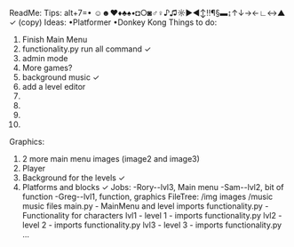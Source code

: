 ReadMe:
Tips:
  alt+7=•
☺☻♥♦♣♠•◘○◙♂♀♪♫☼►◄↕‼¶§▬↨↑↓→←∟↔▲
✓ (copy)
Ideas:
  •Platformer
  •Donkey Kong
Things to do:
  1. Finish Main Menu
  2. functionality.py run all command ✓
  3. admin mode
  4. More games?
  5. background music ✓
  6. add a level editor
  7. 
  8. 
  9. 
  10. 
 Graphics:
  1. 2 more main menu images (image2 and image3)
  2. Player
  3. Background for the levels ✓
  4. Platforms and blocks ✓
Jobs:
-Rory--lvl3, Main menu
-Sam--lvl2, bit of function
-Greg--lvl1, function, graphics
FileTree:
/img images
/music music files
main.py - MainMenu and level imports
functionality.py - Functionality for characters
lvl1 - level 1 - imports functionality.py
lvl2 - level 2 - imports functionality.py
lvl3 - level 3 - imports functionality.py
...

